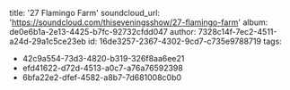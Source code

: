 title: '27 Flamingo Farm'
soundcloud_url: 'https://soundcloud.com/thiseveningsshow/27-flamingo-farm'
album: de0e6b1a-2e13-4425-b7fc-92732cfdd047
author: 7328c14f-7ec2-4511-a24d-29a1c5ce23eb
id: 16de3257-2367-4302-9cd7-c735e9788719
tags:
  - 42c9a554-73d3-4820-b319-326f8aa6ee21
  - efd41622-d72d-4513-a0c7-a76a76592398
  - 6bfa22e2-dfef-4582-a8b7-7d681008c0b0
